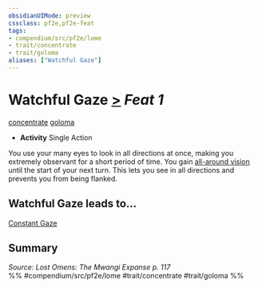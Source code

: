 ```yaml
---
obsidianUIMode: preview
cssclass: pf2e,pf2e-feat
tags:
- compendium/src/pf2e/lome
- trait/concentrate
- trait/goloma
aliases: ["Watchful Gaze"]
---
```

# Watchful Gaze  [>](rules/core-rulebook/chapter-9-playing-the-game.md#Actions "Single Action") *Feat 1*  
[concentrate](rules/traits/concentrate.md)  [goloma](rules/traits/goloma-lome.md)  

- **Activity** Single Action

You use your many eyes to look in all directions at once, making you extremely observant for a short period of time. You gain [all-around vision](rules/abilities/all-around-vision.md) until the start of your next turn. This lets you see in all directions and prevents you from being flanked.

## Watchful Gaze leads to...

[Constant Gaze](compendium/feats/constant-gaze-lome.md)

## Summary

*Source: Lost Omens: The Mwangi Expanse p. 117*  
%% #compendium/src/pf2e/lome #trait/concentrate #trait/goloma %%
